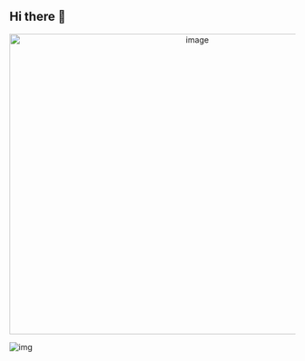 ## Hi there 👋

<div style="text-align: center;">
  <img width="646" height="530" alt="image" src="https://github.com/user-attachments/assets/3daf5ea9-a9c6-47dd-92cb-3fc449380f20" />
</div>

![img](https://github-readme-stats.vercel.app/api/top-langs/?username=KrystinCWL)

<!--
**KrystinCWL/KrystinCWL** is a ✨ _special_ ✨ repository because its `README.md` (this file) appears on your GitHub profile.

Here are some ideas to get you started:

- 🔭 I’m currently working on ...
- 🌱 I’m currently learning ...
- 👯 I’m looking to collaborate on ...
- 🤔 I’m looking for help with ...
- 💬 Ask me about ...
- 📫 How to reach me: ...
- 😄 Pronouns: ...
- ⚡ Fun fact: ...
-->
